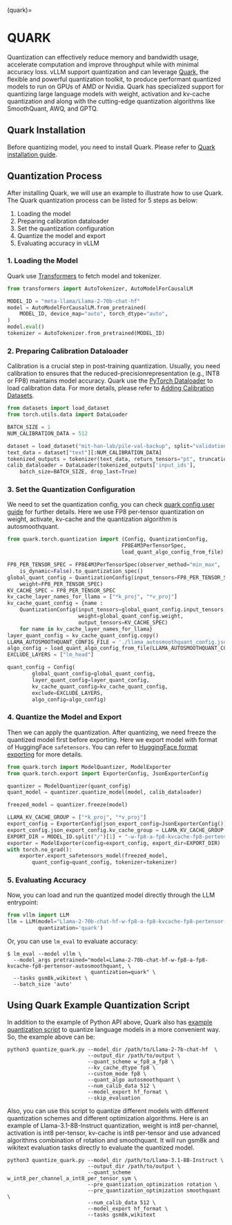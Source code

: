 (quark)=

# QUARK

Quantization can effectively reduce memory and bandwidth usage, accelerate computation and improve
throughput while with minimal accuracy loss. vLLM support quantization and can leverage [Quark](https://quark.docs.amd.com/latest/),
the flexible and powerful quantization toolkit, to produce performant quantized models to run on GPUs
of AMD or Nvidia. Quark has specialized support for quantizing large language models with weight,
activation and kv-cache quantization and along with the cutting-edge quantization algorithms like
SmoothQuant, AWQ, and GPTQ.

## Quark Installation

Before quantizing model, you need to install Quark. Please refer to
[Quark installation guide](https://quark.docs.amd.com/latest/install.html).

## Quantization Process

After installing Quark, we will use an example to illustrate how to use Quark.  
The Quark quantization process can be listed for 5 steps as below:

1. Loading the model
2. Preparing calibration dataloader
3. Set the quantization configuration
4. Quantize the model and export
5. Evaluating accuracy in vLLM

### 1. Loading the Model

Quark use [Transformers](https://huggingface.co/docs/transformers/en/index)
to fetch model and tokenizer.

```python
from transformers import AutoTokenizer, AutoModelForCausalLM

MODEL_ID = "meta-llama/Llama-2-70b-chat-hf"
model = AutoModelForCausalLM.from_pretrained(
    MODEL_ID, device_map="auto", torch_dtype="auto",
)
model.eval()
tokenizer = AutoTokenizer.from_pretrained(MODEL_ID)
```

### 2. Preparing Calibration Dataloader

Calibration is a crucial step in post-training quantization.
Usually, you need calibration to ensures that the reduced-precisionrepresentation (e.g., INT8 or FP8)
maintains model accuracy. Quark use the [PyTorch Dataloader](https://pytorch.org/tutorials/beginner/basics/data_tutorial.html)
to load calibration data. For more details, please refer to
[Adding Calibration Datasets](https://quark.docs.amd.com/latest/pytorch/calibration_datasets.html).

```python
from datasets import load_dataset
from torch.utils.data import DataLoader

BATCH_SIZE = 1
NUM_CALIBRATION_DATA = 512

dataset = load_dataset("mit-han-lab/pile-val-backup", split="validation")
text_data = dataset["text"][:NUM_CALIBRATION_DATA]
tokenized_outputs = tokenizer(text_data, return_tensors="pt", truncation=True)
calib_dataloader = DataLoader(tokenized_outputs['input_ids'],
    batch_size=BATCH_SIZE, drop_last=True)
```

### 3. Set the Quantization Configuration

We need to set the quantization config, you can check
[quark config user guide](https://quark.docs.amd.com/latest/pytorch/user_guide_config_description.html)
for further details. Here we use FP8 per-tensor quantization on weight, activate,
kv-cache and the quantization algorithm is autosmoothquant.

```python
from quark.torch.quantization import (Config, QuantizationConfig,
                                     FP8E4M3PerTensorSpec,
                                     load_quant_algo_config_from_file)

FP8_PER_TENSOR_SPEC = FP8E4M3PerTensorSpec(observer_method="min_max",
    is_dynamic=False).to_quantization_spec()                                          
global_quant_config = QuantizationConfig(input_tensors=FP8_PER_TENSOR_SPEC,
    weight=FP8_PER_TENSOR_SPEC)
KV_CACHE_SPEC = FP8_PER_TENSOR_SPEC
kv_cache_layer_names_for_llama = ["*k_proj", "*v_proj"]
kv_cache_quant_config = {name :
    QuantizationConfig(input_tensors=global_quant_config.input_tensors,
                       weight=global_quant_config.weight,
                       output_tensors=KV_CACHE_SPEC)
    for name in kv_cache_layer_names_for_llama}
layer_quant_config = kv_cache_quant_config.copy()
LLAMA_AUTOSMOOTHQUANT_CONFIG_FILE = './llama_autosmoothquant_config.json'
algo_config = load_quant_algo_config_from_file(LLAMA_AUTOSMOOTHQUANT_CONFIG_FILE)
EXCLUDE_LAYERS = ["lm_head"]

quant_config = Config(
        global_quant_config=global_quant_config,
        layer_quant_config=layer_quant_config,
        kv_cache_quant_config=kv_cache_quant_config,
        exclude=EXCLUDE_LAYERS,
        algo_config=algo_config)
```

### 4. Quantize the Model and Export

Then we can apply the quantization. After quantizing, we need freeze the
quantized model first before exporting. Here we export model with format of
HuggingFace `safetensors`. You can refer to [HuggingFace format exporting](https://quark.docs.amd.com/latest/pytorch/export/quark_export_hf.html)
for more details.

```python
from quark.torch import ModelQuantizer, ModelExporter
from quark.torch.export import ExporterConfig, JsonExporterConfig

quantizer = ModelQuantizer(quant_config)
quant_model = quantizer.quantize_model(model, calib_dataloader)

freezed_model = quantizer.freeze(model)

LLAMA_KV_CACHE_GROUP = ["*k_proj", "*v_proj"]
export_config = ExporterConfig(json_export_config=JsonExporterConfig())
export_config.json_export_config.kv_cache_group = LLAMA_KV_CACHE_GROUP
EXPORT_DIR = MODEL_ID.split("/")[1] + "-w-fp8-a-fp8-kvcache-fp8-pertensor-autosmoothquant"
exporter = ModelExporter(config=export_config, export_dir=EXPORT_DIR)
with torch.no_grad():
    exporter.export_safetensors_model(freezed_model,
        quant_config=quant_config, tokenizer=tokenizer)
```

### 5. Evaluating Accuracy

Now, you can load and run the quantized model directly through the LLM entrypoint:

```python
from vllm import LLM
llm = LLM(model="Llama-2-70b-chat-hf-w-fp8-a-fp8-kvcache-fp8-pertensor-autosmoothquant",
          quantization='quark')
```

Or, you can use `lm_eval` to evaluate accuracy:

```console
$ lm_eval --model vllm \
  --model_args pretrained="model=Llama-2-70b-chat-hf-w-fp8-a-fp8-kvcache-fp8-pertensor-autosmoothquant, \
                           quantization=quark" \
  --tasks gsm8k,wikitext \
  --batch_size 'auto'
```

## Using Quark Example Quantization Script
In addition to the example of Python API above, Quark also has
[example quantization script](https://quark.docs.amd.com/latest/pytorch/example_quark_torch_llm_ptq.html)
to quantize language models in a more convenient way. So, the example above can be:
```console
python3 quantize_quark.py --model_dir /path/to/Llama-2-7b-chat-hf  \
                          --output_dir /path/to/output \
                          --quant_scheme w_fp8_a_fp8 \
                          --kv_cache_dtype fp8 \
                          --custom_mode fp8 \
                          --quant_algo autosmoothquant \
                          --num_calib_data 512 \
                          --model_export hf_format \
                          --skip_evaluation
```
Also, you can use this script to quantize different models with different quantization
schemes and different optimization algorithms. Here is an example of Llama-3.1-8B-Instruct quantization,
weight is int8 per-channel, activation is int8 per-tensor, kv-cache is int8
per-tensor and use advanced algorithms combination of rotation and smoothquant.
It will run gsm8k and wikitext evaluation tasks directly to evaluate the quantized model.

```console
python3 quantize_quark.py --model_dir /path/to/Llama-3.1-8B-Instruct \
                          --output_dir /path/to/output \
                          --quant_scheme w_int8_per_channel_a_int8_per_tensor_sym \
                          --pre_quantization_optimization rotation \
                          --pre_quantization_optimization smoothquant \
                          --num_calib_data 512 \
                          --model_export hf_format \
                          --tasks gsm8k,wikitext
```
